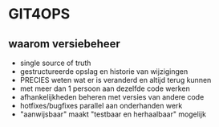 
[//]: # "purpose: demo file for version control" 
[//]: # "author : Luuk Dijkhuis" 
[//]: # "init   : 20160929" 
[//]: # "version: 0.0.1" 

# GIT4OPS
## waarom versiebeheer

- single source of truth
- gestructureerde opslag en historie van wijzigingen
- PRECIES weten wat er is veranderd en altijd terug kunnen
- met meer dan 1 persoon aan dezelfde code werken
- afhankelijkheden beheren met versies van andere code
- hotfixes/bugfixes parallel aan onderhanden werk 
- "aanwijsbaar" maakt "testbaar en herhaalbaar" mogelijk
